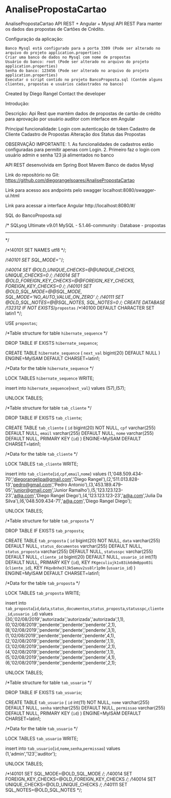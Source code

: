 # AnalisePropostaCartao

AnalisePropostaCartao API REST + Angular + Mysql
API REST Para manter os dados das propostas de Cartões de Crédito.

Configuração da aplicação:

	Banco Mysql está configurado para a porta 3309 (Pode ser alterado no arquivo do projeto application.properties)
	Criar uma banco de dados no Mysql com nome de propostas
	Usuário do banco: root (Pode ser alterado no arquivo do projeto application.properties)
	Senha do banco: 123456 (Pode ser alterado no arquivo do projeto application.properties)
	Executar o script contido no projeto BancoProposta.sql (Contém alguns clientes, propostas e usuários cadastrados no banco)

Created by Diego Rangel
Contact the developer

Introdução:

Descrição: Api Rest que mantém dados de propostas de cartão de crédito para aprovação por usuário auditor com interface em Angular

Principal funcionalidade: 
Login com autenticação de token 
Cadastro de Cliente
Cadastro de Propostas
Alteração dos Status das Propostas

OBSERVAÇÃO IMPORTANTE:
	1. As funcionalidades de cadastros estão configuradas para permitir apenas com Login.
	2. Primeiro faz o login com usuário admin e senha 123 já alimentados no banco

API REST desenvolvida em Spring Boot
						 Mavem
						 Banco de dados Mysql
						 
Link do repositório no Git: https://github.com/diegorangelsoares/AnalisePropostaCartao


Link para acesso aos andpoints pelo swagger
localhost:8080/swagger-ui.html

Link para acessar a interface Angular
http://localhost:8080/#/


SQL do BancoProposta.sql

/*
SQLyog Ultimate v9.01 
MySQL - 5.1.46-community : Database - propostas
*********************************************************************
*/


/*!40101 SET NAMES utf8 */;

/*!40101 SET SQL_MODE=''*/;

/*!40014 SET @OLD_UNIQUE_CHECKS=@@UNIQUE_CHECKS, UNIQUE_CHECKS=0 */;
/*!40014 SET @OLD_FOREIGN_KEY_CHECKS=@@FOREIGN_KEY_CHECKS, FOREIGN_KEY_CHECKS=0 */;
/*!40101 SET @OLD_SQL_MODE=@@SQL_MODE, SQL_MODE='NO_AUTO_VALUE_ON_ZERO' */;
/*!40111 SET @OLD_SQL_NOTES=@@SQL_NOTES, SQL_NOTES=0 */;
CREATE DATABASE /*!32312 IF NOT EXISTS*/`propostas` /*!40100 DEFAULT CHARACTER SET latin1 */;

USE `propostas`;

/*Table structure for table `hibernate_sequence` */

DROP TABLE IF EXISTS `hibernate_sequence`;

CREATE TABLE `hibernate_sequence` (
  `next_val` bigint(20) DEFAULT NULL
) ENGINE=MyISAM DEFAULT CHARSET=latin1;

/*Data for the table `hibernate_sequence` */

LOCK TABLES `hibernate_sequence` WRITE;

insert  into `hibernate_sequence`(`next_val`) values (57),(57);

UNLOCK TABLES;

/*Table structure for table `tab_cliente` */

DROP TABLE IF EXISTS `tab_cliente`;

CREATE TABLE `tab_cliente` (
  `id` bigint(20) NOT NULL,
  `cpf` varchar(255) DEFAULT NULL,
  `email` varchar(255) DEFAULT NULL,
  `nome` varchar(255) DEFAULT NULL,
  PRIMARY KEY (`id`)
) ENGINE=MyISAM DEFAULT CHARSET=latin1;

/*Data for the table `tab_cliente` */

LOCK TABLES `tab_cliente` WRITE;

insert  into `tab_cliente`(`id`,`cpf`,`email`,`nome`) values (1,'048.509.434-70','diegorangeljpa@gmail.com','Diego Rangel'),(2,'511.013.828-13','pedro@gmail.com','Pedro Antonio'),(3,'453.189.479-05','junior@gmail.com','Junior Ramalho'),(5,'123.123.123-23','a@a.com','Diego Rangel Diego'),(4,'123.123.123-23','a@a.com','Julia Da Silva'),(6,'048.509.434-71','a@a.com','Diego Rangel Diego');

UNLOCK TABLES;

/*Table structure for table `tab_proposta` */

DROP TABLE IF EXISTS `tab_proposta`;

CREATE TABLE `tab_proposta` (
  `id` bigint(20) NOT NULL,
  `data` varchar(255) DEFAULT NULL,
  `status_documentos` varchar(255) DEFAULT NULL,
  `status_proposta` varchar(255) DEFAULT NULL,
  `statusspc` varchar(255) DEFAULT NULL,
  `cliente_id` bigint(20) DEFAULT NULL,
  `usuario_id` int(11) DEFAULT NULL,
  PRIMARY KEY (`id`),
  KEY `FKgeculiujk1v83ik6dm8ppo03i` (`cliente_id`),
  KEY `FKqv8nhe3l3k5amuv2ss8lr1p9m` (`usuario_id`)
) ENGINE=MyISAM DEFAULT CHARSET=latin1;

/*Data for the table `tab_proposta` */

LOCK TABLES `tab_proposta` WRITE;

insert  into `tab_proposta`(`id`,`data`,`status_documentos`,`status_proposta`,`statusspc`,`cliente_id`,`usuario_id`) values (30,'02/08/2019','autorizada','autorizada','autorizada',1,1),(0,'02/08/2019','pendente','pendente','pendente',2,1),(8,'02/08/2019','pendente','pendente','pendente',3,1),(1,'02/08/2019','pendente','pendente','pendente',4,1),(2,'02/08/2019','pendente','pendente','pendente',1,1),(3,'02/08/2019','pendente','pendente','pendente',2,1),(4,'02/08/2019','pendente','pendente','pendente',1,1),(5,'02/08/2019','pendente','pendente','pendente',4,1),(6,'02/08/2019','pendente','pendente','pendente',2,1);

UNLOCK TABLES;

/*Table structure for table `tab_usuario` */

DROP TABLE IF EXISTS `tab_usuario`;

CREATE TABLE `tab_usuario` (
  `id` int(11) NOT NULL,
  `nome` varchar(255) DEFAULT NULL,
  `senha` varchar(255) DEFAULT NULL,
  `permissao` varchar(255) DEFAULT NULL,
  PRIMARY KEY (`id`)
) ENGINE=MyISAM DEFAULT CHARSET=latin1;

/*Data for the table `tab_usuario` */

LOCK TABLES `tab_usuario` WRITE;

insert  into `tab_usuario`(`id`,`nome`,`senha`,`permissao`) values (1,'admin','123','auditor');

UNLOCK TABLES;

/*!40101 SET SQL_MODE=@OLD_SQL_MODE */;
/*!40014 SET FOREIGN_KEY_CHECKS=@OLD_FOREIGN_KEY_CHECKS */;
/*!40014 SET UNIQUE_CHECKS=@OLD_UNIQUE_CHECKS */;
/*!40111 SET SQL_NOTES=@OLD_SQL_NOTES */;
